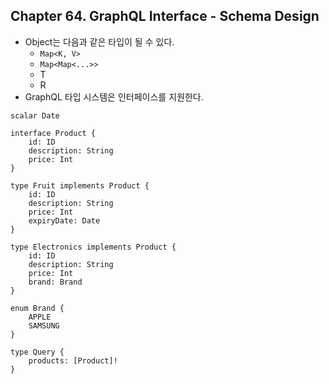 
## Chapter 64. GraphQL Interface - Schema Design

* Object는 다음과 같은 타입이 될 수 있다.
    * `Map<K, V>`
    * `Map<Map<...>>`
    * T
    * R
* GraphQL 타입 시스템은 인터페이스를 지원한다.

```graphqls
scalar Date

interface Product {
    id: ID
    description: String
    price: Int
}

type Fruit implements Product {
    id: ID
    description: String
    price: Int
    expiryDate: Date
}

type Electronics implements Product {
    id: ID
    description: String
    price: Int
    brand: Brand
}

enum Brand {
    APPLE
    SAMSUNG
}

type Query {
    products: [Product]!
}
```